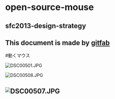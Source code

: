 # open-source-mouse
## sfc2013-design-strategy 
This document is made by [gitfab](http://gitfab.org)
---
#動くマウス

![DSC00501.JPG](https://raw.github.com/mkono/open-source-mouse/master/gitfab/resources/DSC00501.JPG)

![DSC00508.JPG](https://raw.github.com/mkono/open-source-mouse/master/gitfab/resources/DSC00508.JPG)

![DSC00507.JPG](https://raw.github.com/mkono/open-source-mouse/master/gitfab/resources/DSC00507.JPG)
---
